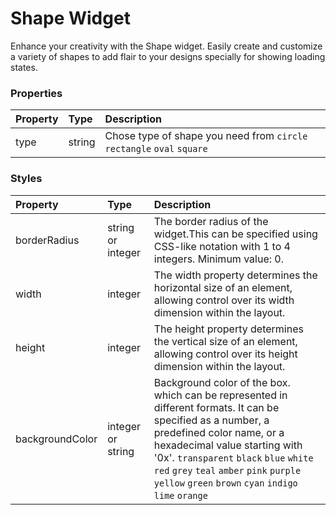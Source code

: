# Shape Widget

Enhance your creativity with the Shape widget. Easily create and customize a variety of shapes to add flair to your designs specially for showing loading states.

### Properties

| Property | Type   | Description                                                            |
| :------- | :----- | :--------------------------------------------------------------------- |
| type     | string | Chose type of shape you need from `circle` `rectangle` `oval` `square` |

### Styles

| Property        | Type              | Description                                                                                                                                                                                                                                                                                                                |
| :-------------- | :---------------- | :------------------------------------------------------------------------------------------------------------------------------------------------------------------------------------------------------------------------------------------------------------------------------------------------------------------------- |
| borderRadius    | string or integer | The border radius of the widget.This can be specified using CSS-like notation with 1 to 4 integers. Minimum value: 0.                                                                                                                                                                                                      |
| width           | integer           | The width property determines the horizontal size of an element, allowing control over its width dimension within the layout.                                                                                                                                                                                              |
| height          | integer           | The height property determines the vertical size of an element, allowing control over its height dimension within the layout.                                                                                                                                                                                              |
| backgroundColor | integer or string | Background color of the box. which can be represented in different formats. It can be specified as a number, a predefined color name, or a hexadecimal value starting with '0x'. `transparent` `black` `blue` `white` `red` `grey` `teal` `amber` `pink` `purple` `yellow` `green` `brown` `cyan` `indigo` `lime` `orange` |
